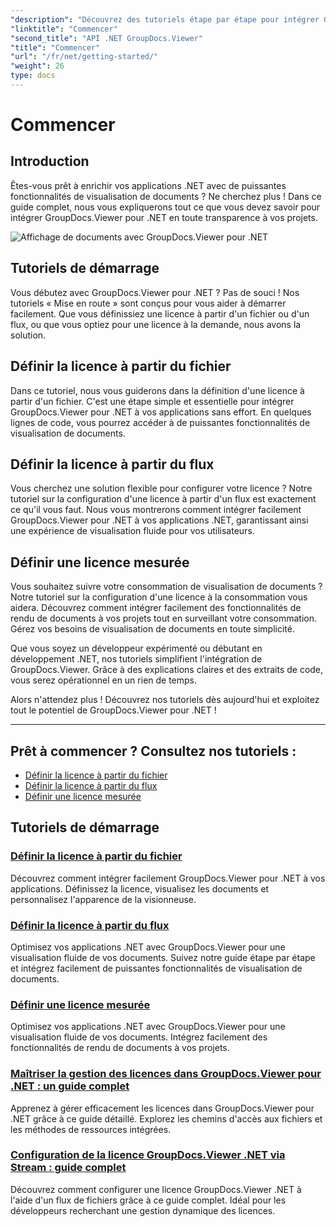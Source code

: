```yaml
---
"description": "Découvrez des tutoriels étape par étape pour intégrer GroupDocs.Viewer pour .NET de manière transparente à vos applications. Apprenez à définir des licences et à personnaliser l'apparence de la visionneuse."
"linktitle": "Commencer"
"second_title": "API .NET GroupDocs.Viewer"
"title": "Commencer"
"url": "/fr/net/getting-started/"
"weight": 26
type: docs
---
```

# Commencer


## Introduction

Êtes-vous prêt à enrichir vos applications .NET avec de puissantes fonctionnalités de visualisation de documents ? Ne cherchez plus ! Dans ce guide complet, nous vous expliquerons tout ce que vous devez savoir pour intégrer GroupDocs.Viewer pour .NET en toute transparence à vos projets.

![Affichage de documents avec GroupDocs.Viewer pour .NET](/viewer/getting-started/image.png)

## Tutoriels de démarrage

Vous débutez avec GroupDocs.Viewer pour .NET ? Pas de souci ! Nos tutoriels « Mise en route » sont conçus pour vous aider à démarrer facilement. Que vous définissiez une licence à partir d'un fichier ou d'un flux, ou que vous optiez pour une licence à la demande, nous avons la solution.

## Définir la licence à partir du fichier

Dans ce tutoriel, nous vous guiderons dans la définition d'une licence à partir d'un fichier. C'est une étape simple et essentielle pour intégrer GroupDocs.Viewer pour .NET à vos applications sans effort. En quelques lignes de code, vous pourrez accéder à de puissantes fonctionnalités de visualisation de documents.

## Définir la licence à partir du flux

Vous cherchez une solution flexible pour configurer votre licence ? Notre tutoriel sur la configuration d'une licence à partir d'un flux est exactement ce qu'il vous faut. Nous vous montrerons comment intégrer facilement GroupDocs.Viewer pour .NET à vos applications .NET, garantissant ainsi une expérience de visualisation fluide pour vos utilisateurs.

## Définir une licence mesurée

Vous souhaitez suivre votre consommation de visualisation de documents ? Notre tutoriel sur la configuration d'une licence à la consommation vous aidera. Découvrez comment intégrer facilement des fonctionnalités de rendu de documents à vos projets tout en surveillant votre consommation. Gérez vos besoins de visualisation de documents en toute simplicité.

Que vous soyez un développeur expérimenté ou débutant en développement .NET, nos tutoriels simplifient l'intégration de GroupDocs.Viewer. Grâce à des explications claires et des extraits de code, vous serez opérationnel en un rien de temps.

Alors n'attendez plus ! Découvrez nos tutoriels dès aujourd'hui et exploitez tout le potentiel de GroupDocs.Viewer pour .NET !

---

## Prêt à commencer ? Consultez nos tutoriels :

- [Définir la licence à partir du fichier](./set-license-from-file/)
- [Définir la licence à partir du flux](./set-license-from-stream/)
- [Définir une licence mesurée](./set-metered-license/)

## Tutoriels de démarrage
### [Définir la licence à partir du fichier](./set-license-from-file/)
Découvrez comment intégrer facilement GroupDocs.Viewer pour .NET à vos applications. Définissez la licence, visualisez les documents et personnalisez l'apparence de la visionneuse.
### [Définir la licence à partir du flux](./set-license-from-stream/)
Optimisez vos applications .NET avec GroupDocs.Viewer pour une visualisation fluide de vos documents. Suivez notre guide étape par étape et intégrez facilement de puissantes fonctionnalités de visualisation de documents.
### [Définir une licence mesurée](./set-metered-license/)
Optimisez vos applications .NET avec GroupDocs.Viewer pour une visualisation fluide de vos documents. Intégrez facilement des fonctionnalités de rendu de documents à vos projets.
### [Maîtriser la gestion des licences dans GroupDocs.Viewer pour .NET : un guide complet](./groupdocs-viewer-license-management-net/)
Apprenez à gérer efficacement les licences dans GroupDocs.Viewer pour .NET grâce à ce guide détaillé. Explorez les chemins d'accès aux fichiers et les méthodes de ressources intégrées.
### [Configuration de la licence GroupDocs.Viewer .NET via Stream : guide complet](./groupdocs-viewer-net-license-stream-setup-guide/)
Découvrez comment configurer une licence GroupDocs.Viewer .NET à l'aide d'un flux de fichiers grâce à ce guide complet. Idéal pour les développeurs recherchant une gestion dynamique des licences.